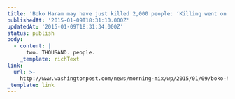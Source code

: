 ```yaml
---
title: 'Boko Haram may have just killed 2,000 people: ‘Killing went on and on and on’'
publishedAt: '2015-01-09T18:31:10.000Z'
updatedAt: '2015-01-09T18:31:34.000Z'
status: publish
body:
  - content: |
      two. THOUSAND. people.
    _template: richText
link:
  url: >-
    http://www.washingtonpost.com/news/morning-mix/wp/2015/01/09/boko-haram-may-have-killed-2000-people-in-one-attack/
_template: link
---
```



